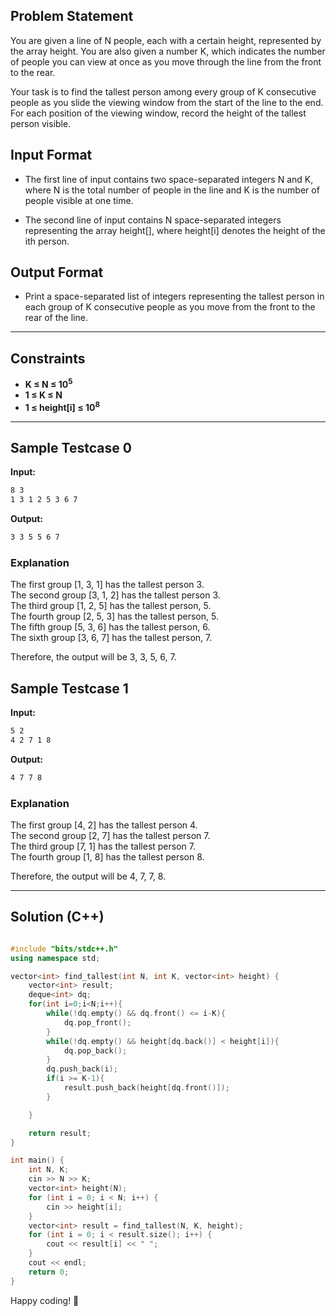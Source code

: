 ## Problem Statement

You are given a line of N people, each with a certain height, represented by the array height. You are also given a number K, which indicates the number of people you can view at once as you move through the line from the front to the rear.

Your task is to find the tallest person among every group of K consecutive people as you slide the viewing window from the start of the line to the end. For each position of the viewing window, record the height of the tallest person visible.

## Input Format
 
- The first line of input contains two space-separated integers N and K, where N is the total number of people in the line and K is the number of people visible at one time.

- The second line of input contains N space-separated integers representing the array height[], where height[i] denotes the height of the ith person.

## Output Format

- Print a space-separated list of integers representing the tallest person in each group of K consecutive people as you move from the front to the rear of the line.


---

## Constraints
- **K ≤ N ≤ 10<sup>5</sup>**  
- **1 ≤ K ≤ N**  
- **1 ≤ height[i] ≤ 10<sup>8</sup>**  

---

## Sample Testcase 0

**Input:**
```bash
8 3
1 3 1 2 5 3 6 7
```

**Output:**
```bash
3 3 5 5 6 7
```

### Explanation

The first group [1, 3, 1] has the tallest person 3.<br>
The second group [3, 1, 2] has the tallest person 3.<br>
The third group [1, 2, 5] has the tallest person, 5.<br>
The fourth group [2, 5, 3] has the tallest person, 5.<br>
The fifth group [5, 3, 6] has the tallest person, 6.<br>
The sixth group [3, 6, 7] has the tallest person, 7.<br>

Therefore, the output will be 3, 3, 5, 6, 7.

## Sample Testcase 1

**Input:**
```bash
5 2
4 2 7 1 8
```

**Output:**
```bash
4 7 7 8
```

### Explanation

The first group [4, 2] has the tallest person 4.<br>
The second group [2, 7] has the tallest person 7.<br>
The third group [7, 1] has the tallest person 7.<br>
The fourth group [1, 8] has the tallest person 8.<br>

Therefore, the output will be 4, 7, 7, 8.

---

## Solution (C++)

```cpp

#include "bits/stdc++.h"
using namespace std;

vector<int> find_tallest(int N, int K, vector<int> height) {
    vector<int> result;
    deque<int> dq;
    for(int i=0;i<N;i++){
        while(!dq.empty() && dq.front() <= i-K){
            dq.pop_front();
        }
        while(!dq.empty() && height[dq.back()] < height[i]){
            dq.pop_back();
        }
        dq.push_back(i);
        if(i >= K-1){
            result.push_back(height[dq.front()]);
        }

    }

    return result;
}

int main() {
    int N, K;
    cin >> N >> K;
    vector<int> height(N);
    for (int i = 0; i < N; i++) {
        cin >> height[i];
    }
    vector<int> result = find_tallest(N, K, height);
    for (int i = 0; i < result.size(); i++) {
        cout << result[i] << " ";
    }
    cout << endl;
    return 0;
}

```


Happy coding! 🚀
